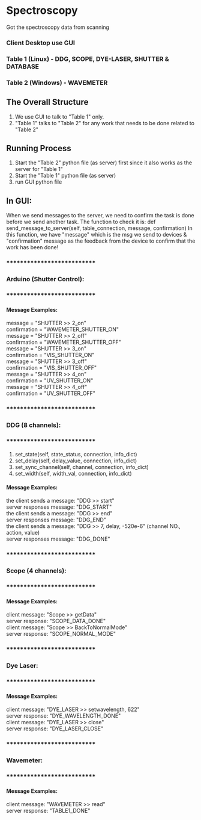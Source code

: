 # Spectroscopy
Got the spectroscopy data from scanning 

### Client Desktop use GUI
### Table 1 (Linux) - DDG, SCOPE, DYE-LASER, SHUTTER & DATABASE
### Table 2 (Windows) - WAVEMETER

## The Overall Structure
1. We use GUI to talk to "Table 1" only.
2. "Table 1" talks to "Table 2" for any work that needs to be done related to "Table 2"

## Running Process
1. Start the "Table 2" python file (as server) first since it also works as the server for "Table 1"
2. Start the "Table 1" python file (as server)
3. run GUI python file

## In GUI:
When we send messages to the server, we need to confirm the task is done before we send another task. The function to check it is:
def send_message_to_server(self, table_connection, message, confirmation)
In this function, we have "message" which is the msg we send to devices & "confirmation" message as the feedback from the device to confirm that the work has been done!

### **************************  
### Arduino (Shutter Control):  
### **************************  
#### Message Examples:
message = "SHUTTER >> 2_on"  
confirmation = "WAVEMETER_SHUTTER_ON"  
message = "SHUTTER >> 2_off"  
confirmation = "WAVEMETER_SHUTTER_OFF"  
message = "SHUTTER >> 3_on"  
confirmation = "VIS_SHUTTER_ON"  
message = "SHUTTER >> 3_off"  
confirmation = "VIS_SHUTTER_OFF"  
message = "SHUTTER >> 4_on"  
confirmation = "UV_SHUTTER_ON"  
message = "SHUTTER >> 4_off"  
confirmation = "UV_SHUTTER_OFF"  

### **************************  
### DDG (8 channels):
### **************************  
1. set_state(self, state_status, connection, info_dict)  
2. set_delay(self, delay_value, connection, info_dict)  
3. set_sync_channel(self, channel, connection, info_dict)  
4. set_width(self, width_val, connection, info_dict)  
#### Message Examples:
the client sends a message: "DDG >> start"  
server responses message: "DDG_START"  
the client sends a message: "DDG >> end"  
server responses message: "DDG_END"  
the client sends a message: "DDG >> 7, delay, -520e-6" (channel NO., action, value)  
server responses message: "DDG_DONE"  

### **************************  
### Scope (4 channels):
### **************************  
#### Message Examples:
client message: "Scope >> getData"  
server response: "SCOPE_DATA_DONE"  
client message: "Scope >> BackToNormalMode"  
server response: "SCOPE_NORMAL_MODE"  

### **************************  
### Dye Laser:
### **************************  
#### Message Examples:  
client message: "DYE_LASER >> setwavelength, 622"  
server response: "DYE_WAVELENGTH_DONE"  
client message: "DYE_LASER >> close"  
server response: "DYE_LASER_CLOSE"  

### **************************  
### Wavemeter:
### **************************  
#### Message Examples:  
client message: "WAVEMETER >> read"  
server response: "TABLE1_DONE"  


